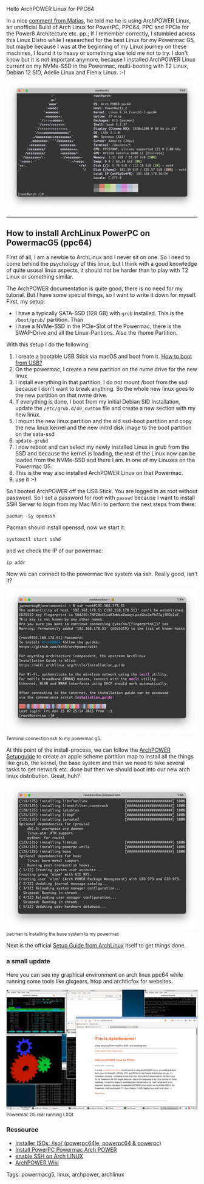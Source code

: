 Hello ArchPOWER Linux for PPC64

In a nice [comment from Matias](https://apfelhammer.de/hello-t2linux-2504---i-switched-back-to-1224.html#isso-20), he told me he is using ArchPOWER Linux, an unofficial
Build of Arch Linux for PowerPC, PPC64, PPC and PPCle for the Power8 Architecture
etc. pp.; If I remember correctly, I stumbled across this Linux Distro while I
researched for the best Linux for my Powermac G5, but maybe because I was at
the beginning of my Linux journey on these machines, I found it to heavy or 
something else told me not to try. I don't know but it is not important anymore,
because I installed ArchPOWER Linux current on my NVMe-SSD in the Powermac, 
multi-booting with T2 Linux, Debian 12 SID, Adelie Linux and Fienix Linux. :-)

![](/images/fastfetch_arch.png)

---

## How to install ArchLinux PowerPC on PowermacG5 (ppc64)

First of all, I am a newbie to ArchLinux and I never sit on one. So I need to
come behind the psychology of this linux, but I think with a good knowledge of
quite ususal linux aspects, it should not be harder than to play with T2 Linux
or something similar.

The ArchPOWER documentation is quite good, there is no need for my tutorial. 
But I have some special things, so I want to write it down for myself. 
First, my setup:

* I have a typically SATA-SSD (128 GB) with <code>grub</code> installed. This is the <code>/boot/grub/</code> partition. Than 
* I have a NVMe-SSD in the PCIe-Slot of the Powermac, there is the SWAP-Drive
and all the Linux-Paritions. Also the /home Partition.

With this setup I do the following:

1. I create a bootable USB Stick via macOS and boot from it. [How to boot from USB?](https://apfelhammer.de/how-to-boot-powermac-from-usb.html)
2. On the powermac, I create a new partition on the nvme drive for the new linux
3. I install everything in that partition, I do not mount /boot from the ssd 
because I don't want to break anything. So the whole new linux goes to the
new partition on that nvme drive.
4. If everything is done, I boot from my initial Debian SID Installation, update
the <code>/etc/grub.d/40_custom</code> file and create a new section with my new linux.
5. I mount the new linux partition and the old ssd-boot partition and copy the
new linux kernel and the new initrd disk image to the boot partition on the sata-ssd
6. <code>update-grubd</code>
7. I now reboot and can select my newly installed Linux in grub from the SSD and 
because the kernel is loading, the rest of the Linux now can be loaded from the
NVMe-SSD and there I am. In one of my Linuxes on tha Powermac G5. 
8. This is the way also installed ArchPOWER Linux on that Powermac.
9. use it :-)

So I booted ArchPOWER off the USB Stick. You are logged in 
as root without password. So I set a password for root 
with <code>passwd</code> because I want to install SSH Server 
to login from my Mac Mini to perform the next steps from there:

	pacman -Sy openssh

Pacman should install openssd, now we start it:

	systemctl start sshd

and we check the IP of our powermac:

	ip addr

Now we can connect to the powermac live system via ssh.
Really good, isn't it?

![](/images/ssh_arch.png)
<small>Terminal connection ssh to my powermac g5.</small>

At this point of the install-process, we can follow the [ArchPOWER Setupguide]() to 
create an apple scheme partition map to install all the things like
grub, the kernel, the base system and than we need to take several tasks
to get network etc. done but then we should boot into our new arch linux
distribution. Great, huh?

![](/images/install_base.png)
<small>pacman is installing the base system to my powermac</small>

Next is the official [Setup Guide from ArchLinux](https://wiki.archlinux.org/title/Installation_guide) itself to get things done.

### a small update

Here you can see my graphical environment on arch linux ppc64 while running 
some tools like glxgears, htop and archticfox for websites.

[![](/images/archlinux_arcticfox.jpg)](/images/archlinux_arcticfox.jpg)
<small>Powermac G5 real running LXQt</small>

### Ressource

* [Installer ISOs: /iso/ (powerpc64le, powerpc64 & powerpc)](https://archlinuxpower.org/iso/)
* [Install PowerPC Powermac Arch POWER](https://github.com/kth5/archpower/wiki/Installation-%7C--NewWorld-PowerMac-with-Grub)
* [enable SSH on Arch LINUX](https://medium.com/@pythonaugust/enable-ssh-on-arch-linux-8f1ede0d9c88)
* [ArchPOWER Wiki](https://github.com/kth5/archpower/wiki)

Tags: powermacg5, linux, archpower, archlinux
